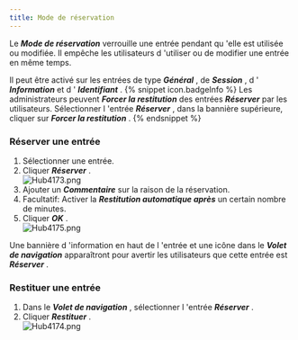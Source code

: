 ```yaml
---
title: Mode de réservation
---
```

Le ***Mode de réservation*** verrouille une entrée pendant qu 'elle est utilisée ou modifiée. Il empêche les utilisateurs d 'utiliser ou de modifier une entrée en même temps.  

Il peut être activé sur les entrées de type ***Général*** , de ***Session*** , d ' ***Information*** et d ' ***Identifiant*** . 
{% snippet icon.badgeInfo %} 
Les administrateurs peuvent ***Forcer la restitution*** des entrées ***Réserver*** par les utilisateurs. Sélectionner l 'entrée ***Réserver*** , dans la bannière supérieure, cliquer sur ***Forcer la restitution*** . 
{% endsnippet %}
 
### Réserver une entrée 

1. Sélectionner une entrée. 
1. Cliquer ***Réserver*** .  
![Hub4173.png](/img/fr/hub/Hub4173.png) 
1. Ajouter un ***Commentaire*** sur la raison de la réservation. 
1. Facultatif: Activer la ***Restitution automatique après*** un certain nombre de minutes. 
1. Cliquer ***OK*** .  
![Hub4175.png](/img/fr/hub/Hub4175.png)  

Une bannière d 'information en haut de l 'entrée et une icône dans le ***Volet de navigation*** apparaîtront pour avertir les utilisateurs que cette entrée est ***Réserver*** . 

### Restituer une entrée 

1. Dans le ***Volet de navigation*** , sélectionner l 'entrée ***Réserver*** . 
2. Cliquer ***Restituer*** .  
![Hub4174.png](/img/fr/hub/Hub4174.png) 

